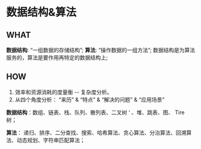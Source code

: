 # 数据结构&算法

## WHAT
**数据结构**: “一组数据的存储结构”;
**算法**: “操作数据的一组方法”;
数据结构是为算法服务的，算法是要作用再特定的数据结构上;

## HOW
1. 效率和资源消耗的度量衡 -- 复杂度分析。
2. 从四个角度分析：
    “来历” & “特点” & “解决的问题” & “应用场景”

**数据结构**：数组、链表、栈、队列、散列表、二叉树 ‘ 、堆、跳表、图、 Tire 树；    

**算法**： 递归、排序、二分查找、搜索、哈希算法、贪心算法、分治算法、回溯算法、动态规划、字符串匹配算法；